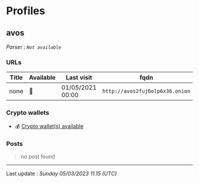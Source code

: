 # Profiles

## **avos**


_Parser : `Not available`_

### URLs
| Title | Available | Last visit | fqdn | Screenshot 
|---|---|---|---|---|
| none | 🔴 | 01/05/2021 00:00 | `http://avos2fuj6olp6x36.onion` | ❌ | 

### Crypto wallets
* 💰 <a href="/#/crypto/avos.md">Crypto wallet(s) available</a>


### Posts

> no post found


 --- 


Last update : _Sunday 05/03/2023 11.15 (UTC)_
